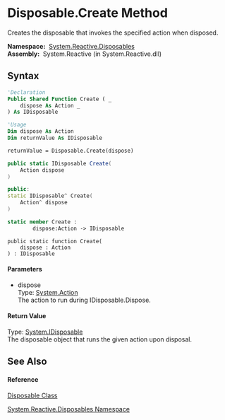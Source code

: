 # Disposable.Create Method

Creates the disposable that invokes the specified action when disposed.

**Namespace:**  [System.Reactive.Disposables](System.Reactive.Disposables\System.Reactive.Disposables.md)  
**Assembly:**  System.Reactive (in System.Reactive.dll)

## Syntax

```vb
'Declaration
Public Shared Function Create ( _
    dispose As Action _
) As IDisposable
```

```vb
'Usage
Dim dispose As Action
Dim returnValue As IDisposable

returnValue = Disposable.Create(dispose)
```

```csharp
public static IDisposable Create(
    Action dispose
)
```

```c++
public:
static IDisposable^ Create(
    Action^ dispose
)
```

```fsharp
static member Create : 
        dispose:Action -> IDisposable 
```

```jscript
public static function Create(
    dispose : Action
) : IDisposable
```

#### Parameters

- dispose  
  Type: [System.Action](https://msdn.microsoft.com/en-us/library/Bb534741)  
  The action to run during IDisposable.Dispose.

#### Return Value

Type: [System.IDisposable](https://msdn.microsoft.com/en-us/library/aax125c9)  
The disposable object that runs the given action upon disposal.

## See Also

#### Reference

[Disposable Class](Disposable\Disposable.md)

[System.Reactive.Disposables Namespace](System.Reactive.Disposables\System.Reactive.Disposables.md)






